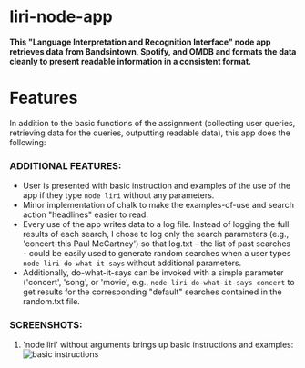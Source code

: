 # liri-node-app

**This "Language Interpretation and Recognition Interface" node app retrieves data from Bandsintown, Spotify, and OMDB and formats the data cleanly to present readable information in a consistent format.**

# Features
In addition to the basic functions of the assignment (collecting user queries, retrieving data for the queries, outputting readable data), this app does the following:

### ADDITIONAL FEATURES:
* User is presented with basic instruction and examples of the use of the app if they type `node liri` without any parameters.
* Minor implementation of chalk to make the examples-of-use and search action "headlines" easier to read.
* Every use of the app writes data to a log file. Instead of logging the full results of each search, I chose to log only the search parameters (e.g., 'concert-this Paul McCartney') so that log.txt - the list of past searches - could be easily used to generate random searches when a user types `node liri do-what-it-says` without additional parameters.
* Additionally, do-what-it-says can be invoked with a simple parameter ('concert', 'song', or 'movie', e.g., `node liri do-what-it-says concert` to get results for the corresponding "default" searches contained in the random.txt file.

### SCREENSHOTS:
1. 'node liri' without arguments brings up basic instructions and examples:
![basic instructions](https://desmondmullen.com/liri-node-app/screenshots/1.node_liri_without_arguments.png)